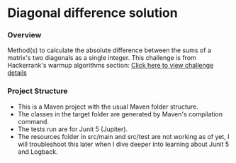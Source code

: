 # Diagonal difference solution


### Overview
Method(s) to calculate the absolute difference between the sums of a matrix's two diagonals as a single integer.
This challenge is from Hackerrank's warmup algorithms section: <a href="https://www.hackerrank.com/challenges/diagonal-difference)">Click here to view challenge details</a>


### Project Structure
 * This is a Maven project with the usual Maven folder structure.
 * The classes in the target folder are generated by Maven's compilation command.
 * The tests run are for Junit 5 (Jupiter).
 * The resources folder in src/main and src/test are not working as of yet, I will troubleshoot this later when I dive deeper into learning about Junit 5 and Logback.

